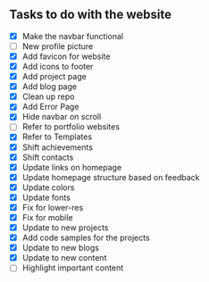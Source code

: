 ## Tasks to do with the website

- [X] Make the navbar functional
- [ ] New profile picture
- [X] Add favicon for website
- [X] Add icons to footer
- [X] Add project page
- [X] Add blog page
- [X] Clean up repo
- [X] Add Error Page
- [X] Hide navbar on scroll
- [ ] Refer to portfolio websites
- [X] Refer to Templates
- [X] Shift achievements
- [X] Shift contacts
- [X] Update links on homepage
- [X] Update homepage structure based on feedback
- [X] Update colors
- [X] Update fonts
- [X] Fix for lower-res
- [X] Fix for mobile
- [X] Update to new projects
- [X] Add code samples for the projects
- [X] Update to new blogs
- [X] Update  to new content
- [ ] Highlight important content
